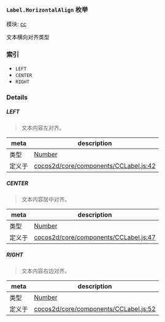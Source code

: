 ### `Label.HorizontalAlign` 枚举



模块: [cc](../modules/cc.md)


文本横向对齐类型


### 索引
  - `LEFT`
  - `CENTER`
  - `RIGHT`

### Details


##### LEFT

> 文本内容左对齐。

| meta | description |
|------|-------------|
| 类型 | <a href="https://developer.mozilla.org/en/JavaScript/Reference/Global_Objects/Number" class="crosslink external" target="_blank">Number</a> |
| 定义于 | [cocos2d/core/components/CCLabel.js:42](https://github.com/cocos-creator/engine/blob/b4415d3f111db35eb92e588d63bcb560003ea469/cocos2d/core/components/CCLabel.js#L42) |



##### CENTER

> 文本内容居中对齐。

| meta | description |
|------|-------------|
| 类型 | <a href="https://developer.mozilla.org/en/JavaScript/Reference/Global_Objects/Number" class="crosslink external" target="_blank">Number</a> |
| 定义于 | [cocos2d/core/components/CCLabel.js:47](https://github.com/cocos-creator/engine/blob/b4415d3f111db35eb92e588d63bcb560003ea469/cocos2d/core/components/CCLabel.js#L47) |



##### RIGHT

> 文本内容右边对齐。

| meta | description |
|------|-------------|
| 类型 | <a href="https://developer.mozilla.org/en/JavaScript/Reference/Global_Objects/Number" class="crosslink external" target="_blank">Number</a> |
| 定义于 | [cocos2d/core/components/CCLabel.js:52](https://github.com/cocos-creator/engine/blob/b4415d3f111db35eb92e588d63bcb560003ea469/cocos2d/core/components/CCLabel.js#L52) |


